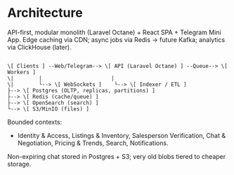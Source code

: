 # Architecture

API-first, modular monolith (Laravel Octane) + React SPA + Telegram Mini App.
Edge caching via CDN; async jobs via Redis → future Kafka; analytics via ClickHouse (later).

```

\[ Clients ] --Web/Telegram--> \[ API (Laravel Octane) ] --Queue--> \[ Workers ]
\|        |                      |
\|        └--> \[ WebSockets ]    └--> \[ Indexer / ETL ]
├--> \[ Postgres (OLTP, replicas, partitions) ]
├--> \[ Redis (cache/queue) ]
├--> \[ OpenSearch (search) ]
└--> \[ S3/MinIO (files) ]

```

Bounded contexts:
- Identity & Access, Listings & Inventory, Salesperson Verification, Chat & Negotiation, Pricing & Trends, Search, Notifications.

Non-expiring chat stored in Postgres + S3; very old blobs tiered to cheaper storage.
